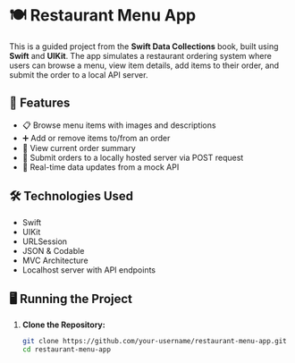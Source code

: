 # 🍽️ Restaurant Menu App

This is a guided project from the **Swift Data Collections** book, built using **Swift** and **UIKit**. The app simulates a restaurant ordering system where users can browse a menu, view item details, add items to their order, and submit the order to a local API server.

## 🚀 Features

- 📋 Browse menu items with images and descriptions
- ➕ Add or remove items to/from an order
- 🧾 View current order summary
- 📡 Submit orders to a locally hosted server via POST request
- 🔄 Real-time data updates from a mock API

## 🛠 Technologies Used

- Swift
- UIKit
- URLSession
- JSON & Codable
- MVC Architecture
- Localhost server with API endpoints

## 🖥️ Running the Project

1. **Clone the Repository:**
   ```bash
   git clone https://github.com/your-username/restaurant-menu-app.git
   cd restaurant-menu-app
